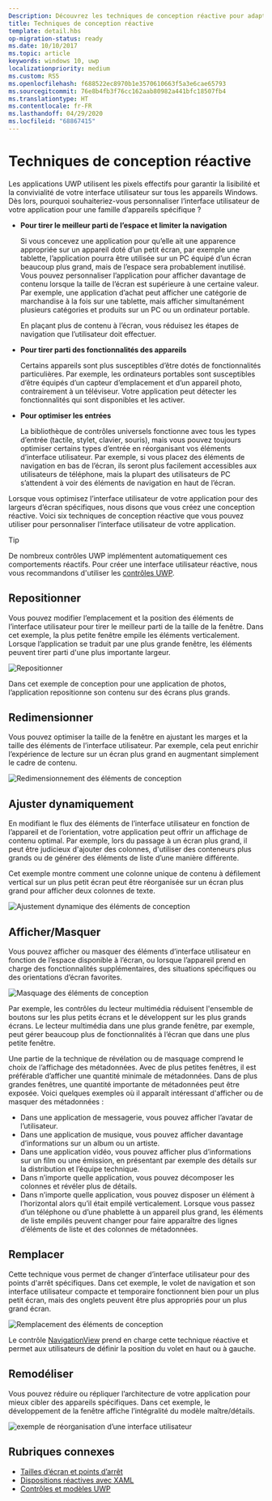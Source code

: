 ```yaml
---
Description: Découvrez les techniques de conception réactive pour adapter votre application à des appareils spécifiques
title: Techniques de conception réactive
template: detail.hbs
op-migration-status: ready
ms.date: 10/10/2017
ms.topic: article
keywords: windows 10, uwp
localizationpriority: medium
ms.custom: RS5
ms.openlocfilehash: f688522ec8970b1e3570610663f5a3e6cae65793
ms.sourcegitcommit: 76e8b4fb3f76cc162aab80982a441bfc18507fb4
ms.translationtype: HT
ms.contentlocale: fr-FR
ms.lasthandoff: 04/29/2020
ms.locfileid: "68867415"
---
```

# <a name="responsive-design-techniques"></a>Techniques de conception réactive

Les applications UWP utilisent les pixels effectifs pour garantir la lisibilité et la convivialité de votre interface utilisateur sur tous les appareils Windows. Dès lors, pourquoi souhaiteriez-vous personnaliser l’interface utilisateur de votre application pour une famille d’appareils spécifique ?

- **Pour tirer le meilleur parti de l’espace et limiter la navigation**

    Si vous concevez une application pour qu’elle ait une apparence appropriée sur un appareil doté d’un petit écran, par exemple une tablette, l’application pourra être utilisée sur un PC équipé d’un écran beaucoup plus grand, mais de l’espace sera probablement inutilisé. Vous pouvez personnaliser l’application pour afficher davantage de contenu lorsque la taille de l’écran est supérieure à une certaine valeur. Par exemple, une application d’achat peut afficher une catégorie de marchandise à la fois sur une tablette, mais afficher simultanément plusieurs catégories et produits sur un PC ou un ordinateur portable.

    En plaçant plus de contenu à l’écran, vous réduisez les étapes de navigation que l’utilisateur doit effectuer.

- **Pour tirer parti des fonctionnalités des appareils**

    Certains appareils sont plus susceptibles d’être dotés de fonctionnalités particulières. Par exemple, les ordinateurs portables sont susceptibles d’être équipés d’un capteur d’emplacement et d’un appareil photo, contrairement à un téléviseur. Votre application peut détecter les fonctionnalités qui sont disponibles et les activer.

- **Pour optimiser les entrées**

    La bibliothèque de contrôles universels fonctionne avec tous les types d’entrée (tactile, stylet, clavier, souris), mais vous pouvez toujours optimiser certains types d’entrée en réorganisant vos éléments d’interface utilisateur. Par exemple, si vous placez des éléments de navigation en bas de l’écran, ils seront plus facilement accessibles aux utilisateurs de téléphone, mais la plupart des utilisateurs de PC s’attendent à voir des éléments de navigation en haut de l’écran.

Lorsque vous optimisez l’interface utilisateur de votre application pour des largeurs d’écran spécifiques, nous disons que vous créez une conception réactive. Voici six techniques de conception réactive que vous pouvez utiliser pour personnaliser l’interface utilisateur de votre application.

>[!TIP]
> De nombreux contrôles UWP implémentent automatiquement ces comportements réactifs. Pour créer une interface utilisateur réactive, nous vous recommandons d'utiliser les [contrôles UWP](../controls-and-patterns/index.md).

## <a name="reposition"></a>Repositionner

Vous pouvez modifier l’emplacement et la position des éléments de l’interface utilisateur pour tirer le meilleur parti de la taille de la fenêtre. Dans cet exemple, la plus petite fenêtre empile les éléments verticalement. Lorsque l’application se traduit par une plus grande fenêtre, les éléments peuvent tirer parti d'une plus importante largeur.

![Repositionner](images/rsp-design/rspd-reposition2.gif)

Dans cet exemple de conception pour une application de photos, l’application repositionne son contenu sur des écrans plus grands.

## <a name="resize"></a>Redimensionner

Vous pouvez optimiser la taille de la fenêtre en ajustant les marges et la taille des éléments de l’interface utilisateur. Par exemple, cela peut enrichir l’expérience de lecture sur un écran plus grand en augmentant simplement le cadre de contenu.

![Redimensionnement des éléments de conception](images/rsp-design/rspd-resize2.gif)

## <a name="reflow"></a>Ajuster dynamiquement

En modifiant le flux des éléments de l’interface utilisateur en fonction de l’appareil et de l’orientation, votre application peut offrir un affichage de contenu optimal. Par exemple, lors du passage à un écran plus grand, il peut être judicieux d'ajouter des colonnes, d'utiliser des conteneurs plus grands ou de  générer des éléments de liste d’une manière différente.

Cet exemple montre comment une colonne unique de contenu à défilement vertical sur un plus petit écran peut être réorganisée sur un écran plus grand pour afficher deux colonnes de texte.

![Ajustement dynamique des éléments de conception](images/rsp-design/rspd_reflow.gif)

## <a name="showhide"></a>Afficher/Masquer

Vous pouvez afficher ou masquer des éléments d’interface utilisateur en fonction de l’espace disponible à l’écran, ou lorsque l’appareil prend en charge des fonctionnalités supplémentaires, des situations spécifiques ou des orientations d’écran favorites.

![Masquage des éléments de conception](images/rsp-design/rspd-revealhide.gif)

Par exemple, les contrôles du lecteur multimédia réduisent l'ensemble de boutons sur les plus petits écrans et le développent sur les plus grands écrans. Le lecteur multimédia dans une plus grande fenêtre, par exemple, peut gérer beaucoup plus de fonctionnalités à l’écran que dans une plus petite fenêtre.

Une partie de la technique de révélation ou de masquage comprend le choix de l’affichage des métadonnées. Avec de plus petites fenêtres, il est préférable d’afficher une quantité minimale de métadonnées. Dans de plus grandes fenêtres, une quantité importante de métadonnées peut être exposée. Voici quelques exemples où il apparaît intéressant d'afficher ou de masquer des métadonnées :

- Dans une application de messagerie, vous pouvez afficher l’avatar de l’utilisateur.
- Dans une application de musique, vous pouvez afficher davantage d’informations sur un album ou un artiste.
- Dans une application vidéo, vous pouvez afficher plus d’informations sur un film ou une émission, en présentant par exemple des détails sur la distribution et l’équipe technique.
- Dans n’importe quelle application, vous pouvez décomposer les colonnes et révéler plus de détails.
- Dans n’importe quelle application, vous pouvez disposer un élément à l’horizontal alors qu’il était empilé verticalement. Lorsque vous passez d’un téléphone ou d’une phablette à un appareil plus grand, les éléments de liste empilés peuvent changer pour faire apparaître des lignes d’éléments de liste et des colonnes de métadonnées.

## <a name="replace"></a>Remplacer

Cette technique vous permet de changer d’interface utilisateur pour des points d'arrêt spécifiques. Dans cet exemple, le volet de navigation et son interface utilisateur compacte et temporaire fonctionnent bien pour un plus petit écran, mais des onglets peuvent être plus appropriés pour un plus grand écran.

![Remplacement des éléments de conception](images/rsp-design/rspd-replace.gif)

Le contrôle [NavigationView](../controls-and-patterns/navigationview.md) prend en charge cette technique réactive et permet aux utilisateurs de définir la position du volet en haut ou à gauche.

## <a name="re-architect"></a>Remodéliser

Vous pouvez réduire ou répliquer l’architecture de votre application pour mieux cibler des appareils spécifiques. Dans cet exemple, le développement de la fenêtre affiche l’intégralité du modèle maître/détails.

![exemple de réorganisation d’une interface utilisateur](images/rsp-design/rspd-rearchitect.gif)

## <a name="related-topics"></a>Rubriques connexes

- [Tailles d’écran et points d’arrêt](screen-sizes-and-breakpoints-for-responsive-design.md)
- [Dispositions réactives avec XAML](layouts-with-xaml.md)
- [Contrôles et modèles UWP](../controls-and-patterns/index.md)
